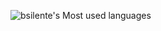 

![bsilente's Most used languages](https://github-readme-stats.vercel.app/api/top-langs/?username=bsilente&layout=compact&hide_border=true&langs_count=10&show_icons=true&theme=catppuccin_mocha)
